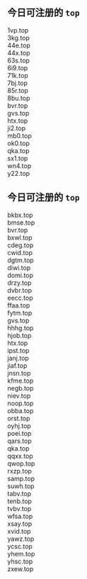 
## 今日可注册的 `top`
>
1vp.top   
3kg.top   
44e.top   
44x.top   
63s.top   
6i9.top   
71k.top   
7bj.top   
85r.top   
8bu.top   
bvr.top   
gvs.top   
htx.top   
ji2.top   
mb0.top   
ok0.top   
qka.top   
sx1.top   
wn4.top   
y22.top   


## 今日可注册的 `top`
>
bkbx.top   
bmse.top   
bvr.top   
bxwl.top   
cdeg.top   
cwid.top   
dgtm.top   
diwi.top   
domi.top   
drzy.top   
dvbr.top   
eecc.top   
ffaa.top   
fytm.top   
gvs.top   
hhhg.top   
hjob.top   
htx.top   
ipst.top   
janj.top   
jiaf.top   
jnsn.top   
kfme.top   
negb.top   
niev.top   
noop.top   
obba.top   
orst.top   
oyhj.top   
poei.top   
qars.top   
qka.top   
qqxx.top   
qwop.top   
rxzp.top   
samp.top   
suwh.top   
tabv.top   
tenb.top   
tvbv.top   
wfsa.top   
xsay.top   
xvid.top   
yawz.top   
ycsc.top   
yhem.top   
yhsc.top   
zxew.top   

